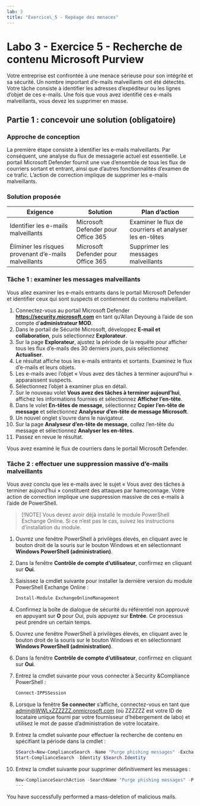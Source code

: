 ```yaml
---
lab: 3
title: "Exercice\_5 - Repéage des menaces"
---
```



# Labo 3 - Exercice 5 - Recherche de contenu Microsoft Purview

Votre entreprise est confrontée à une menace sérieuse pour son intégrité et sa sécurité. Un nombre important d’e-mails malveillants ont été détectés. Votre tâche consiste à identifier les adresses d’expéditeur ou les lignes d’objet de ces e-mails. Une fois que vous avez identifié ces e-mails malveillants, vous devez les supprimer en masse.

## Partie 1 : concevoir une solution (obligatoire)

### Approche de conception

La première étape consiste à identifier les e-mails malveillants. Par conséquent, une analyse du flux de messagerie actuel est essentielle. Le portail Microsoft Defender fournit une vue d’ensemble de tous les flux de courriers sortant et entrant, ainsi que d’autres fonctionnalités d’examen de ce trafic. L’action de correction implique de supprimer les e-mails malveillants. 

### Solution proposée

|Exigence|Solution|Plan d’action|
|----|----|----|
|Identifier les e-mails malveillants|Microsoft Defender pour Office 365|Examiner le flux de courriers et analyser les en-têtes|
|Éliminer les risques provenant d’e-mails malveillants|Microsoft Defender pour Office 365|Supprimer les messages malveillants|

### Tâche 1 : examiner les messages malveillants

Vous allez examiner les e-mails entrants dans le portail Microsoft Defender et identifier ceux qui sont suspects et contiennent du contenu malveillant.

1. Connectez-vous au portail Microsoft Defender **https://security.microsoft.com** en tant qu’Allan Deyoung à l’aide de son compte d’**administrateur MOD**.
1. Dans le portail de Sécurité Microsoft, développez **E-mail et collaboration**, puis sélectionnez **Explorateur**.
1. Sur la page **Explorateur**, ajustez la période de la requête pour afficher tous les flux d’e-mails des 30 derniers jours, puis sélectionnez **Actualiser**.
1. Le résultat affiche tous les e-mails entrants et sortants. Examinez le flux d’e-mails et leurs objets.
1. Les e-mails avec l’objet « Vous avez des tâches à terminer aujourd’hui » apparaissent suspects.
1. Sélectionnez l’objet à examiner plus en détail.
1. Sur le nouveau volet **Vous avez des tâches à terminer aujourd’hui**, affichez les informations fournies et sélectionnez **Afficher l’en-tête**.
1. Dans le volet **En-têtes de message**, sélectionnez **Copier l’en-tête de message** et sélectionnez **Analyseur d’en-tête de message Microsoft**.
1. Un nouvel onglet s’ouvre dans le navigateur.
1. Sur la page **Analyseur d’en-tête de message**, collez l’en-tête du message et sélectionnez **Analyser les en-têtes**.
1. Passez en revue le résultat.

Vous avez examiné le flux de courriers dans le portail Microsoft Defender.

### Tâche 2 : effectuer une suppression massive d’e-mails malveillants

Vous avez conclu que les e-mails avec le sujet « Vous avez des tâches à terminer aujourd’hui » constituent des attaques par hameçonnage. Votre action de correction implique une suppression massive de ces e-mails à l’aide de PowerShell.

>[!NOTE] Vous devez avoir déjà installé le module PowerShell Exchange Online. Si ce n’est pas le cas, suivez les instructions d’installation du module.

1. Ouvrez une fenêtre PowerShell à privilèges élevés, en cliquant avec le bouton droit de la souris sur le bouton Windows et en sélectionnant **Windows PowerShell (administration)**.
1. Dans la fenêtre **Contrôle de compte d’utilisateur**, confirmez en cliquant sur **Oui**.
1. Saisissez la cmdlet suivante pour installer la dernière version du module PowerShell Exchange Online :

    ```powershell
    Install-Module ExchangeOnlineManagement
    ```
1. Confirmez la boîte de dialogue de sécurité du référentiel non approuvé en appuyant sur **O** pour Oui, puis appuyez sur **Entrée**.  Ce processus peut prendre un certain temps.
1. Ouvrez une fenêtre PowerShell à privilèges élevés, en cliquant avec le bouton droit de la souris sur le bouton Windows et en sélectionnant **Windows PowerShell (administration)**.
1. Dans la fenêtre **Contrôle de compte d’utilisateur**, confirmez en cliquant sur **Oui**.
1. Entrez la cmdlet suivante pour vous connecter à Security &Compliance PowerShell :

    ```powershell
    Connect-IPPSSession
    ```

1. Lorsque la fenêtre **Se connecter** s’affiche, connectez-vous en tant que admin@WWLxZZZZZZ.onmicrosoft.com (où ZZZZZZ est votre ID de locataire unique fourni par votre fournisseur d’hébergement de labo) et utilisez le mot de passe d’administration de votre locataire.
1. Entrez la cmdlet suivante pour effectuer la recherche de contenu en spécifiant la période dans la cmdlet :

    ```powershell
    $Search=New-ComplianceSearch -Name "Purge phishing messages" -ExchangeLocation All -ContentMatchQuery '(Received:mm/dd/yyyy..mm/dd/yyyy) AND (Subject:"You have tasks due today")'
    Start-ComplianceSearch -Identity $Search.Identity
    ```
1. Entrez la cmdlet suivante pour supprimer définitivement les messages :

    ```powershell
    New-ComplianceSearchAction -SearchName "Purge phishing messages" -Purge -PurgeType HardDelete
    ---
You have successfully performed a mass-deletion of malicious mails.